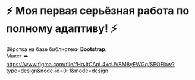 # :zap: Моя первая серьёзная работа по полному адаптиву! :zap:

Вёрстка на базе библиотеки **Bootstrap**.  
Макет ➡️ https://www.figma.com/file/fHqJtCApL4xcUV8M8yEWGq/SEOFlow?type=design&node-id=0-1&mode=design
